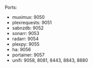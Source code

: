 Ports:
* muximux: 9050
* plexrequests: 9051
* sabnzdb: 9052
* sonarr: 9053
* radarr: 9054
* plexpy: 9055
* ha: 9056
* portainer: 9057
* unifi: 9058, 8081, 8443, 8843, 8880
